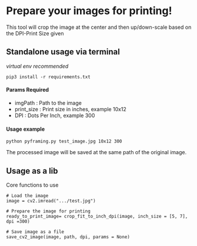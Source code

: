 # Prepare your images for printing!


This tool will crop the image at the center and then up/down-scale based on the DPI-Print Size given


## Standalone usage via terminal


_virtual env recommended_

`pip3 install -r requirements.txt`


#### Params Required


- imgPath : Path to the image
- print_size : Print size in inches, example 10x12
- DPI : Dots Per Inch, example 300


#### Usage example

`python pyframing.py test_image.jpg 10x12 300`

The processed image will be saved at the same path of the original image.



## Usage as a lib

Core functions to use

```
# Load the image
image = cv2.imread(".../test.jpg")

# Prepare the image for printing
ready_to_print_image= crop_fit_to_inch_dpi(image, inch_size = [5, 7], dpi =300)

# Save image as a file
save_cv2_image(image, path, dpi, params = None)
```
